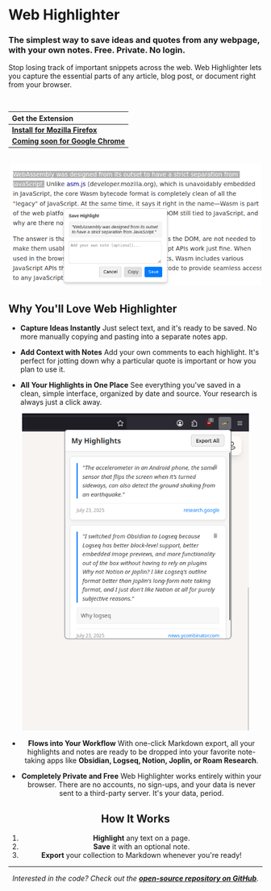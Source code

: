 
# Web Highlighter

### The simplest way to save ideas and quotes from any webpage, with your own notes. Free. Private. No login.

Stop losing track of important snippets across the web. Web Highlighter lets you capture the essential parts of any article, blog post, or document right from your browser.

<br/>

| Get the Extension                                                                                                      |
| :--------------------------------------------------------------------------------------------------------------------- |
| [**Install for Mozilla Firefox**](https://addons.mozilla.org/en-US/firefox/addon/web-highlighter/?utm_source=addons.mozilla.org&utm_medium=referral&utm_content=search)                     |
| [**Coming soon for Google Chrome**](https://chrome.google.com/webstore/)                           |


<br/>

<center><img src="https://github.com/nextfiveinc/web_highlighter/blob/main/screenshots/01_select_text.png" alt="Screenshot of the highlighting and saving flow" width="500"></center>

## Why You'll Love Web Highlighter

*   **Capture Ideas Instantly**
    Just select text, and it's ready to be saved. No more manually copying and pasting into a separate notes app.

*   **Add Context with Notes**
    Add your own comments to each highlight. It's perfect for jotting down why a particular quote is important or how you plan to use it.

*   **All Your Highlights in One Place**
    See everything you've saved in a clean, simple interface, organized by date and source. Your research is always just a click away.

<center><img src="https://github.com/nextfiveinc/web_highlighter/blob/main/screenshots/02_view_export_notes.png" alt="Screenshot of your saved notes view" width="450"><center>

*   **Flows into Your Workflow**
    With one-click Markdown export, all your highlights and notes are ready to be dropped into your favorite note-taking apps like **Obsidian, Logseq, Notion, Joplin, or Roam Research**.

*   **Completely Private and Free**
    Web Highlighter works entirely within your browser. There are no accounts, no sign-ups, and your data is never sent to a third-party server. It's your data, period.

## How It Works

1.  **Highlight** any text on a page.
2.  **Save** it with an optional note.
3.  **Export** your collection to Markdown whenever you're ready!

---

*Interested in the code? Check out the [**open-source repository on GitHub**](https://github.com/nextfiveinc/web_highlighter).*
